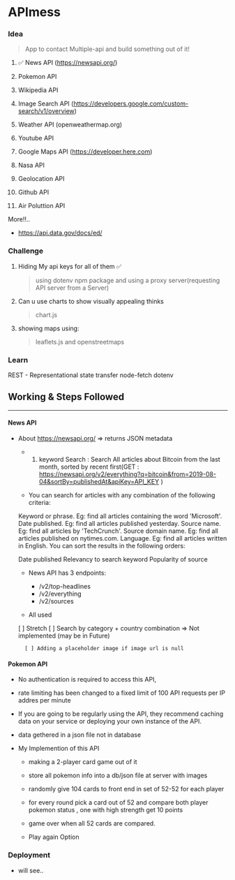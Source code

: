 # APImess

### Idea

> App to contact Multiple-api and build something out of it!

1. ✅ News API (https://newsapi.org/)
2. Pokemon API

2. Wikipedia API
3. Image Search API (https://developers.google.com/custom-search/v1/overview)
4. Weather API (openweathermap.org)
5. Youtube API
6. Google Maps API (https://developer.here.com)
7. Nasa API
8. Geolocation API
10. Github API
11. Air Poluttion API

More!!..
- https://api.data.gov/docs/ed/

### Challenge 
1. Hiding My api keys for all of them ✅ 
    > using dotenv npm package and using a proxy server(requesting API server from a Server) 

2. Can u use charts to show visually appealing thinks 
    > chart.js
3. showing maps using:
    > leaflets.js and openstreetmaps


### Learn 
REST - Representational state transfer
node-fetch
dotenv


## Working & Steps Followed
---------------------------

#### News API

- About https://newsapi.org/  =>  returns JSON metadata 
    - 1. keyword Search : Search All articles about Bitcoin from the last month, sorted by recent first(GET : https://newsapi.org/v2/everything?q=bitcoin&from=2019-08-04&sortBy=publishedAt&apiKey=API_KEY )

    - You can search for articles with any combination of the following criteria:

    Keyword or phrase. Eg: find all articles containing the word 'Microsoft'.
    Date published. Eg: find all articles published yesterday.
    Source name. Eg: find all articles by 'TechCrunch'.
    Source domain name. Eg: find all articles published on nytimes.com.
    Language. Eg: find all articles written in English.
    You can sort the results in the following orders:

    Date published
    Relevancy to search keyword
    Popularity of source
    
    - News API has 3  endpoints:
        - /v2/top-headlines
        - /v2/everything
        - /v2/sources

    - All used 

    [ ] Stretch
        [ ] Search by category + country combination => Not implemented (may be in Future)

        [ ] Adding a placeholder image if image url is null


 #### Pokemon API
- No authentication is required to access this API, 
- rate limiting has been changed to a fixed limit of 100 API requests per IP addres per minute
- If you are going to be regularly using the API, they recommend caching data on your service or deploying your own instance of the API.
- data gethered in a json file not in database

- My Implemention of this API
    - making a 2-player card game out of it
    - store all pokemon info into a db/json file at server with images

    - randomly give 104 cards to front end in set of 52-52 for each player
    - for every round pick a card out of 52 and compare both player pokemon status , one with high strength get 10 points
    - game over when all 52 cards are compared.
    - Play again Option


### Deployment 
- will see..